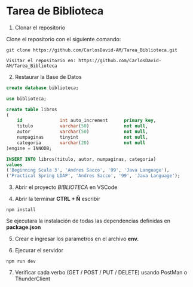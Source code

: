 # Tarea de Biblioteca

1.  Clonar el repositorio

Clone el repositorio con el siguiente comando:

```
git clone https://github.com/CarlosDavid-AM/Tarea_Biblioteca.git
```

```
Visitar el repositorio en: https://github.com/CarlosDavid-AM/Tarea_Biblioteca
```

2.  Restaurar la Base de Datos

```SQL
create database biblioteca;

use biblioteca;

create table libros
(
	id				int auto_increment 		primary key,
    titulo			varchar(50)				not null,
    autor			varchar(50)				not null,
    numpaginas		tinyint					not null,
    categoria		varchar(20)				not null
)engine = INNODB;

INSERT INTO libros(titulo, autor, numpaginas, categoria)
values
('Beginning Scala 3', 'Andres Sacco', '99', 'Java Language'),
('Practical Spring LDAP', 'Andres Sacco', '99', 'Java Language');
```

3. Abrir el proyecto _BIBLIOTECA_ en VSCode

4. Abrir la terminar **CTRL + Ñ** escribir

```
npm install
```

Se ejecutara la instalación de todas las dependencias definidas en **package.json**

5. Crear e ingresar los parametros en el archivo **env.**

6. Ejecurar el servidor

```
npm run dev
```

7. Verificar cada verbo (GET / POST / PUT / DELETE) usando PostMan o ThunderClient
